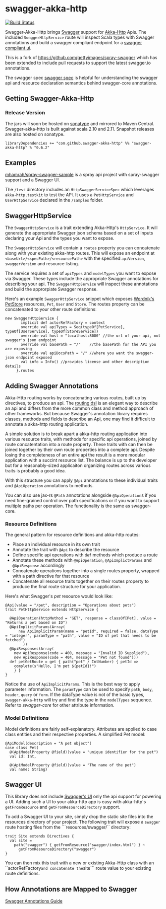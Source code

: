 # swagger-akka-http

[![Build Status](https://travis-ci.org/swagger-akka-http/swagger-akka-http.svg?branch=master)](https://travis-ci.org/swagger-akka-http/swagger-akka-http)

Swagger-Akka-Http brings [Swagger](http://swagger.io/swagger-core/) support for [Akka-Http](http://doc.akka.io/docs/akka-stream-and-http-experimental/2.0.3/) Apis. The included ```SwaggerHttpService``` route will inspect Scala types with Swagger annotations and build a swagger compliant endpoint for a [swagger compliant ui](http://petstore.swagger.io/).

This is a fork of https://github.com/gettyimages/spray-swagger which has been extended to include pull requests to support the latest swagger.io annotations.

The swagger spec [swagger spec](http://swagger.io/specification/) is helpful for understanding the swagger api and resource declaration semantics behind swagger-core annotations.

## Getting Swagger-Akka-Http

### Release Version

The jars will soon be hosted on [sonatype](https://oss.sonatype.org) and mirrored to Maven Central. Swagger-akka-http is built against scala 2.10 and 2.11. Snapshot releases are also hosted on sonatype. 

```
libraryDependencies += "com.github.swagger-akka-http" %% "swagger-akka-http" % "0.6.2"
```

## Examples

[mhamrah/spray-swagger-sample](https://github.com/mhamrah/spray-swagger-sample) is a spray api project with spray-swagger support and a Swagger UI.

The ```/test``` directory includes an ```HttpSwaggerServiceSpec``` which leverages ```akka-http.testkit``` to test the API. It uses a ```PetHttpService``` and ```UserHttpService``` declared in the ```/samples``` folder. 

## SwaggerHttpService

The ```SwaggerHttpService``` is a trait extending Akka-Http's ```HttpService```. It will generate the appropriate Swagger json schema based on a set of inputs declaring your Api and the types you want to expose.

The  ```SwaggerHttpService``` will contain a ```routes``` property you can concatenate along with your existing akka-http routes. This will expose an endpoint at ```<baseUrl>/<specPath>/<resourcePath>``` with the specified ```apiVersion```, ```swaggerVersion``` and resource listing.

The service requires a set of ```apiTypes``` and ```modelTypes``` you want to expose via Swagger. These types include the appropriate Swagger annotations for describing your api. The ```SwaggerHttpService``` will inspect these annotations and build the approrpiate Swagger response.

Here's an example ```SwaggerHttpService``` snippet which exposes [Wordnik's PetStore](http://petstore.swagger.io/) resources, ```Pet```, ```User``` and ```Store```. The routes property can be concatenated to your other route definitions:

```
new SwaggerHttpService {
       implicit def actorRefFactory = context
       override val apiTypes = Seq(typeOf[PetService], typeOf[UserService], typeOf[StoreService])
       override val host = "localhost:8080" //the url of your api, not swagger's json endpoint
       override val basePath = "/"    //the basePath for the API you are exposing
       override val apiDocsPath = "/" //where you want the swagger-json endpoint exposed
       val info = Info() //provides license and other description details
     }.routes
```

## Adding Swagger Annotations

Akka-Http routing works by concatenating various routes, built up by directives, to produce an api. The [routing dsl](http://doc.akka.io/docs/akka-stream-and-http-experimental/2.0.3/scala/http/routing-dsl/overview.html) is an elegant way to describe an api and differs from the more common class and method approach of other frameworks. But because Swagger's annotation library requires classes, methods and fields to describe an Api, one may find it difficult to annotate a akka-http routing application.

A simple solution is to break apart a akka-http routing application into various resource traits, with methods for specific api operations, joined by route concatentation into a route property. These traits with can then be joined together by their own route properties into a complete api. Despite losing the completeness of an entire api the result is a more modular application with a succint resource list. The balance is up to the developer but for a reasonably-sized applicaiton organizing routes across various traits is probably a good idea.

With this structure you can apply ```@Api``` annotations to these individual traits and ```@ApiOperation``` annotations to methods.

You can also use jax-rs ```@Path``` annotations alongside ```@ApiOperation```s if you need fine-grained control over path specifications or if you want to support multiple paths per operation. The functionality is the same as swagger-core.

### Resource Definitions

The general pattern for resource definitions and akka-http routes:

* Place an individual resource in its own trait
* Annotate the trait with ```@Api``` to describe the resource
* Define specific api operations with ```def``` methods which produce a route
* Annotate these methods with ```@ApiOperation```, ```@ApiImplictParams``` and ```@ApiResponse``` accordingly
* Concatenate operations together into a single routes property, wrapped with a path directive for that resource
* Concatenate all resource traits together on their routes property to produce the final route structure for your application.

Here's what Swagger's *pet* resource would look like:

```
@Api(value = "/pet", description = "Operations about pets")
trait PetHttpService extends HttpService {

  @ApiOperation(httpMethod = "GET", response = classOf[Pet], value = "Returns a pet based on ID")
  @ApiImplicitParams(Array(
      new ApiImplicitParam(name = "petId", required = false, dataType = "integer", paramType = "path", value = "ID of pet that needs to be fetched")
        ))
  @ApiResponses(Array(
    new ApiResponse(code = 400, message = "Invalid ID Supplied"),
    new ApiResponse(code = 404, message = "Pet not found")))
  def petGetRoute = get { path("pet" / IntNumber) { petId =>
    complete(s"Hello, I'm pet ${petId}!")
    } }
}
```

Notice the use of ```ApiImplicitParams```. This is the best way to apply parameter information. The ```paramType``` can be used to specify ```path```, ```body```, ```header```, ```query``` or ```form```. If the dataType value is not of the basic types, ```swagger-akka-http``` will try and find the type in the ```modelTypes``` sequence. Refer to *swagger-core* for other attribute information.

### Model Definitions

Model definitions are fairly self-explanatory. Attributes are applied to case class entities and their respective properties. A simplified Pet model:

```
@ApiModel(description = "A pet object")
case class Pet(
  @(ApiModelProperty @field)(value = "unique identifier for the pet")
  val id: Int,

  @(ApiModelProperty @field)(value = "The name of the pet")
  val name: String)
```

## Swagger UI

This library does not include [Swagger's UI](http://petstore.swagger.io/) only the api support for powering a UI. Adding such a UI to your akka-http app is easy with akka-http's ```getFromResource``` and ```getFromResourceDirectory``` support.

To add a Swagger UI to your site, simply drop the static site files into the resources directory of your project. The following trait will expose a ```swagger``` route hosting files from the ```resources/swagger/`` directory: 

```
trait Site extends Directives {
  val site =
    path("swagger") { getFromResource("swagger/index.html") } ~
      getFromResourceDirectory("swagger")
}
```

You can then mix this trait with a new or existing Akka-Http class with an ``actorRefFactory``` and concatenate the ```site``` route value to your existing route definitions.

## How Annotations are Mapped to Swagger

[Swagger Annotations Guide](https://github.com/swagger-api/swagger-core/wiki/Annotations-1.5.X)
